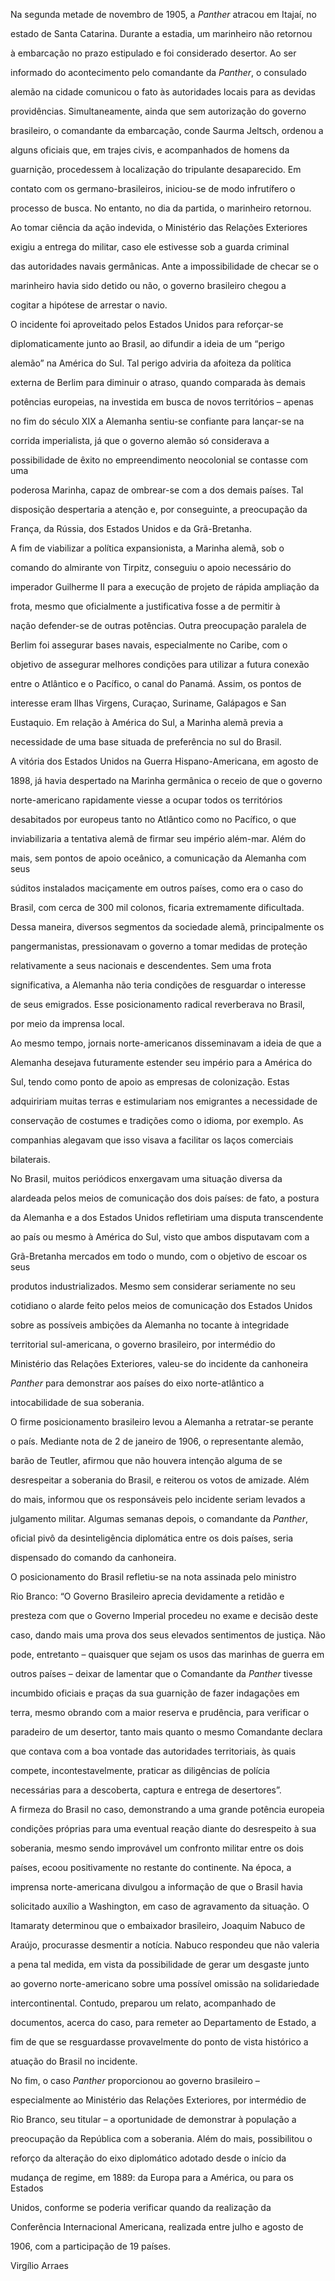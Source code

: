 

Na segunda metade de novembro de 1905, a *Panther* atracou em Itajaí, no

estado de Santa Catarina. Durante a estadia, um marinheiro não retornou

à embarcação no prazo estipulado e foi considerado desertor. Ao ser

informado do acontecimento pelo comandante da *Panther*, o consulado

alemão na cidade comunicou o fato às autoridades locais para as devidas

providências. Simultaneamente, ainda que sem autorização do governo

brasileiro, o comandante da embarcação, conde Saurma Jeltsch, ordenou a

alguns oficiais que, em trajes civis, e acompanhados de homens da

guarnição, procedessem à localização do tripulante desaparecido. Em

contato com os germano-brasileiros, iniciou-se de modo infrutífero o

processo de busca. No entanto, no dia da partida, o marinheiro retornou.



Ao tomar ciência da ação indevida, o Ministério das Relações Exteriores

exigiu a entrega do militar, caso ele estivesse sob a guarda criminal

das autoridades navais germânicas. Ante a impossibilidade de checar se o

marinheiro havia sido detido ou não, o governo brasileiro chegou a

cogitar a hipótese de arrestar o navio.



O incidente foi aproveitado pelos Estados Unidos para reforçar-se

diplomaticamente junto ao Brasil, ao difundir a ideia de um “perigo

alemão” na América do Sul. Tal perigo adviria da afoiteza da política

externa de Berlim para diminuir o atraso, quando comparada às demais

potências europeias, na investida em busca de novos territórios – apenas

no fim do século XIX a Alemanha sentiu-se confiante para lançar-se na

corrida imperialista, já que o governo alemão só considerava a

possibilidade de êxito no empreendimento neocolonial se contasse com uma

poderosa Marinha, capaz de ombrear-se com a dos demais países. Tal

disposição despertaria a atenção e, por conseguinte, a preocupação da

França, da Rússia, dos Estados Unidos e da Grã-Bretanha.



A fim de viabilizar a política expansionista, a Marinha alemã, sob o

comando do almirante von Tirpitz, conseguiu o apoio necessário do

imperador Guilherme II para a execução de projeto de rápida ampliação da

frota, mesmo que oficialmente a justificativa fosse a de permitir à

nação defender-se de outras potências. Outra preocupação paralela de

Berlim foi assegurar bases navais, especialmente no Caribe, com o

objetivo de assegurar melhores condições para utilizar a futura conexão

entre o Atlântico e o Pacífico, o canal do Panamá. Assim, os pontos de

interesse eram Ilhas Virgens, Curaçao, Suriname, Galápagos e San

Eustaquio. Em relação à América do Sul, a Marinha alemã previa a

necessidade de uma base situada de preferência no sul do Brasil.



A vitória dos Estados Unidos na Guerra Hispano-Americana, em agosto de

1898, já havia despertado na Marinha germânica o receio de que o governo

norte-americano rapidamente viesse a ocupar todos os territórios

desabitados por europeus tanto no Atlântico como no Pacífico, o que

inviabilizaria a tentativa alemã de firmar seu império além-mar. Além do

mais, sem pontos de apoio oceânico, a comunicação da Alemanha com seus

súditos instalados maciçamente em outros países, como era o caso do

Brasil, com cerca de 300 mil colonos, ficaria extremamente dificultada.

Dessa maneira, diversos segmentos da sociedade alemã, principalmente os

pangermanistas, pressionavam o governo a tomar medidas de proteção

relativamente a seus nacionais e descendentes. Sem uma frota

significativa, a Alemanha não teria condições de resguardar o interesse

de seus emigrados. Esse posicionamento radical reverberava no Brasil,

por meio da imprensa local.



Ao mesmo tempo, jornais norte-americanos disseminavam a ideia de que a

Alemanha desejava futuramente estender seu império para a América do

Sul, tendo como ponto de apoio as empresas de colonização. Estas

adquiririam muitas terras e estimulariam nos emigrantes a necessidade de

conservação de costumes e tradições como o idioma, por exemplo. As

companhias alegavam que isso visava a facilitar os laços comerciais

bilaterais.



No Brasil, muitos periódicos enxergavam uma situação diversa da

alardeada pelos meios de comunicação dos dois países: de fato, a postura

da Alemanha e a dos Estados Unidos refletiriam uma disputa transcendente

ao país ou mesmo à América do Sul, visto que ambos disputavam com a

Grã-Bretanha mercados em todo o mundo, com o objetivo de escoar os seus

produtos industrializados. Mesmo sem considerar seriamente no seu

cotidiano o alarde feito pelos meios de comunicação dos Estados Unidos

sobre as possíveis ambições da Alemanha no tocante à integridade

territorial sul-americana, o governo brasileiro, por intermédio do

Ministério das Relações Exteriores, valeu-se do incidente da canhoneira

*Panther* para demonstrar aos países do eixo norte-atlântico a

intocabilidade de sua soberania.



O firme posicionamento brasileiro levou a Alemanha a retratar-se perante

o país. Mediante nota de 2 de janeiro de 1906, o representante alemão,

barão de Teutler, afirmou que não houvera intenção alguma de se

desrespeitar a soberania do Brasil, e reiterou os votos de amizade. Além

do mais, informou que os responsáveis pelo incidente seriam levados a

julgamento militar. Algumas semanas depois, o comandante da *Panther*,

oficial pivô da desinteligência diplomática entre os dois países, seria

dispensado do comando da canhoneira.



O posicionamento do Brasil refletiu-se na nota assinada pelo ministro

Rio Branco: “O Governo Brasileiro aprecia devidamente a retidão e

presteza com que o Governo Imperial procedeu no exame e decisão deste

caso, dando mais uma prova dos seus elevados sentimentos de justiça. Não

pode, entretanto – quaisquer que sejam os usos das marinhas de guerra em

outros países – deixar de lamentar que o Comandante da *Panther* tivesse

incumbido oficiais e praças da sua guarnição de fazer indagações em

terra, mesmo obrando com a maior reserva e prudência, para verificar o

paradeiro de um desertor, tanto mais quanto o mesmo Comandante declara

que contava com a boa vontade das autoridades territoriais, às quais

compete, incontestavelmente, praticar as diligências de polícia

necessárias para a descoberta, captura e entrega de desertores”.



A firmeza do Brasil no caso, demonstrando a uma grande potência europeia

condições próprias para uma eventual reação diante do desrespeito à sua

soberania, mesmo sendo improvável um confronto militar entre os dois

países, ecoou positivamente no restante do continente. Na época, a

imprensa norte-americana divulgou a informação de que o Brasil havia

solicitado auxílio a Washington, em caso de agravamento da situação. O

Itamaraty determinou que o embaixador brasileiro, Joaquim Nabuco de

Araújo, procurasse desmentir a notícia. Nabuco respondeu que não valeria

a pena tal medida, em vista da possibilidade de gerar um desgaste junto

ao governo norte-americano sobre uma possível omissão na solidariedade

intercontinental. Contudo, preparou um relato, acompanhado de

documentos, acerca do caso, para remeter ao Departamento de Estado, a

fim de que se resguardasse provavelmente do ponto de vista histórico a

atuação do Brasil no incidente.



No fim, o caso *Panther* proporcionou ao governo brasileiro –

especialmente ao Ministério das Relações Exteriores, por intermédio de

Rio Branco, seu titular – a oportunidade de demonstrar à população a

preocupação da República com a soberania. Além do mais, possibilitou o

reforço da alteração do eixo diplomático adotado desde o início da

mudança de regime, em 1889: da Europa para a América, ou para os Estados

Unidos, conforme se poderia verificar quando da realização da

Conferência Internacional Americana, realizada entre julho e agosto de

1906, com a participação de 19 países.



Virgílio Arraes



